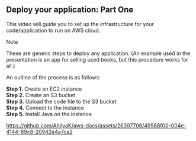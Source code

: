 ## Deploy your application: Part One
This video will guide you to set up the infrastructure for your code/application to run on AWS cloud.</br>

> [!NOTE]
> These are generic steps to deploy any application. (An example used in the presentation is an app for selling used books, but this procedure works for all.)

An outline of the process is as follows:

**Step 1.** Create an EC2 instance</br>
**Step 2.** Create an S3 bucket</br>
**Step 3.** Upload the code file to the S3 bucket</br>
**Step 4.** Connect to the instance</br>
**Step 5.** Install Java on the instance</br>

https://github.com/AhilyaK/aws-docs/assets/26397706/49568f00-004e-4144-89c8-20942e4a7ca2








